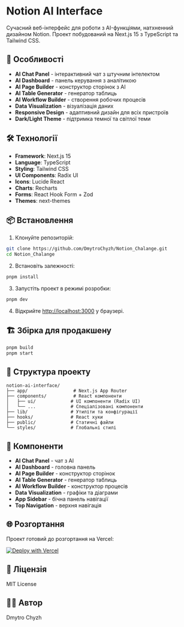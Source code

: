 # Notion AI Interface

Сучасний веб-інтерфейс для роботи з AI-функціями, натхненний дизайном Notion. Проект побудований на Next.js 15 з TypeScript та Tailwind CSS.

## 🚀 Особливості

- **AI Chat Panel** - інтерактивний чат з штучним інтелектом
- **AI Dashboard** - панель керування з аналітикою
- **AI Page Builder** - конструктор сторінок з AI
- **AI Table Generator** - генератор таблиць
- **AI Workflow Builder** - створення робочих процесів
- **Data Visualization** - візуалізація даних
- **Responsive Design** - адаптивний дизайн для всіх пристроїв
- **Dark/Light Theme** - підтримка темної та світлої теми

## 🛠 Технології

- **Framework**: Next.js 15
- **Language**: TypeScript
- **Styling**: Tailwind CSS
- **UI Components**: Radix UI
- **Icons**: Lucide React
- **Charts**: Recharts
- **Forms**: React Hook Form + Zod
- **Themes**: next-themes

## 📦 Встановлення

1. Клонуйте репозиторій:
```bash
git clone https://github.com/DmytroChyzh/Notion_Chalange.git
cd Notion_Chalange
```

2. Встановіть залежності:
```bash
pnpm install
```

3. Запустіть проект в режимі розробки:
```bash
pnpm dev
```

4. Відкрийте [http://localhost:3000](http://localhost:3000) у браузері.

## 🏗 Збірка для продакшену

```bash
pnpm build
pnpm start
```

## 📁 Структура проекту

```
notion-ai-interface/
├── app/                 # Next.js App Router
├── components/          # React компоненти
│   ├── ui/             # UI компоненти (Radix UI)
│   └── ...             # Спеціалізовані компоненти
├── lib/                # Утиліти та конфігурації
├── hooks/              # React хуки
├── public/             # Статичні файли
└── styles/             # Глобальні стилі
```

## 🎨 Компоненти

- **AI Chat Panel** - чат з AI
- **AI Dashboard** - головна панель
- **AI Page Builder** - конструктор сторінок
- **AI Table Generator** - генератор таблиць
- **AI Workflow Builder** - конструктор процесів
- **Data Visualization** - графіки та діаграми
- **App Sidebar** - бічна панель навігації
- **Top Navigation** - верхня навігація

## 🌐 Розгортання

Проект готовий до розгортання на Vercel:

[![Deploy with Vercel](https://vercel.com/button)](https://vercel.com/new/clone?repository-url=https://github.com/DmytroChyzh/Notion_Chalange)

## 📄 Ліцензія

MIT License

## 👨‍💻 Автор

Dmytro Chyzh 
